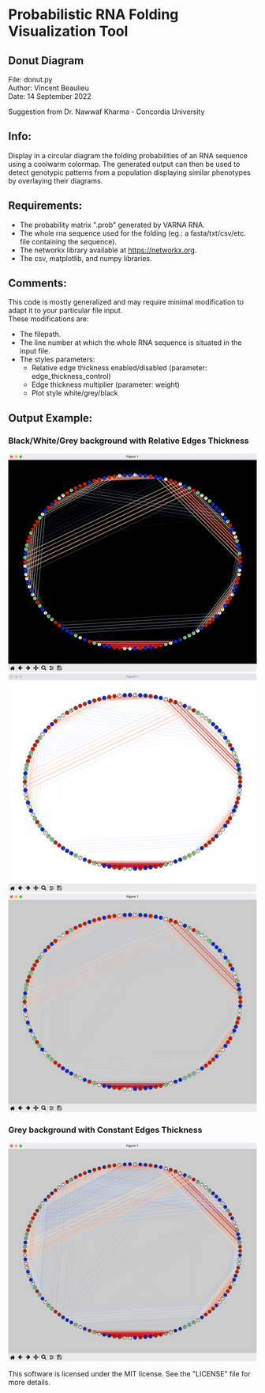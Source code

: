 # Probabilistic RNA Folding Visualization Tool 
## Donut Diagram
  
File: donut.py  
Author: Vincent Beaulieu  
Date: 14 September 2022  
  
Suggestion from Dr. Nawwaf Kharma - Concordia University 
  
## Info:  
Display in a circular diagram the folding probabilities of an RNA sequence using a coolwarm colormap. The generated output can then be used to detect genotypic patterns from a population displaying similar phenotypes by overlaying their diagrams.
  
## Requirements:  
- The probability matrix ".prob" generated by VARNA RNA.  
- The whole rna sequence used for the folding (eg.: a fasta/txt/csv/etc. file containing the sequence).  
- The networkx library available at https://networkx.org.
- The csv, matplotlib, and numpy libraries.  
  
## Comments:  
This code is mostly generalized and may require minimal modification to adapt it to your particular file input.  
These modifications are:  
- The filepath.  
- The line number at which the whole RNA sequence is situated in the input file.  
- The styles parameters:  
    - Relative edge thickness enabled/disabled (parameter: edge_thickness_control)  
    - Edge thickness multiplier (parameter: weight)  
    - Plot style white/grey/black  
    
## Output Example:    
### Black/White/Grey background with Relative Edges Thickness
![](media/black_style.png)
![](media/white_style.png)
![](media/grey_style.png)

### Grey background with Constant Edges Thickness
![](media/grey_constant_thickness.png)

This software is licensed under the MIT license. See the "LICENSE" file for more details.
